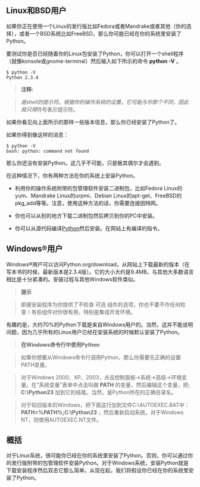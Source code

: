 ## Linux和BSD用户
如果你正在使用一个Linux的发行版比如Fedora或者Mandrake或者其他（你的选择），或者一个BSD系统比如FreeBSD，那么你可能已经在你的系统里安装了Python。

要测试你是否已经随着你的Linux包安装了Python，你可以打开一个shell程序（就像konsole或gnome-terminal）然后输入如下所示的命令 **python -V** 。

```
$ python -V
Python 2.3.4
```


> **注释:**

> $是shell的提示符。根据你的操作系统的设置，它可能与你那个不同，因此我只用$符号表示提示符。


如果你看见向上面所示的那样一些版本信息，那么你已经安装了Python了。

如果你得到像这样的消息：

```
$ python -V
bash: python: command not found
```

那么你还没有安装Python。这几乎不可能，只是极其偶尔才会遇到。

在这种情况下，你有两种方法在你的系统上安装Python。

- 利用你的操作系统附带的包管理软件安装二进制包，比如Fedora Linux的yum、Mandrake Linux的urpmi、Debian Linux的apt-get、FreeBSD的pkg_add等等。注意，使用这种方法的话，你需要连接因特网。

- 你也可以从别的地方下载二进制包然后拷贝到你的PC中安装。

- 你可以从源代码编译[Python][ref_PyDownload]然后安装。在网站上有编译的指令。

## Windows®用户
Windows®用户可以访问Python.org/download，从网站上下载最新的版本（在写本书的时候，最新版本是2.3.4版）。它的大小大约是9.4MB，与其他大多数语言相比是十分紧凑的。安装过程与其他Windows软件类似。

> **提示**

> 即便安装程序为你提供了不检查 可选 组件的选项，你也不要不作任何检查！有些组件对你很有用，特别是集成开发环境。

有趣的是，大约70%的Python下载是来自Windows用户的。当然，这并不能说明问题，因为几乎所有的Linux用户已经在安装系统的时候默认安装了Python。

> **在Windows命令行中使用Python**

>如果你想要从Windows命令行调用Python，那么你需要先正确的设置PATH变量。

> 对于Windows 2000、XP、2003，点击控制面板->系统->高级->环境变量。在“系统变量”表单中点击叫做 **PATH** 的变量，然后编辑这个变量，把; **C:\Python23** 加到它的结尾。当然，是Python所在的正确目录名。

> 对于较旧版本的Windows，把下面这行加到文件C:\AUTOEXEC.BAT中： **PATH=%PATH%;C:\Python23** ，然后重新启动系统。对于Windows NT，则使用AUTOEXEC.NT文件。

## 概括
对于Linux系统，很可能你已经在你的系统里安装了Python。否则，你可以通过你的发行版附带的包管理软件安装Python。对于Windows系统，安装Python就是下载安装程序然后双击它那么简单。从现在起，我们将假设你已经在你的系统里安装了Python。

[ref_PyDownload]: http://www.python.org/download/